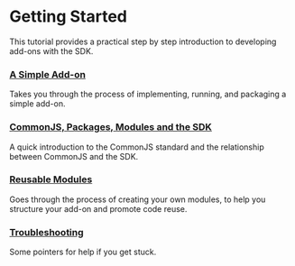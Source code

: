 <!-- This Source Code Form is subject to the terms of the Mozilla Public
   - License, v. 2.0. If a copy of the MPL was not distributed with this
   - file, You can obtain one at http://mozilla.org/MPL/2.0/. -->

# Getting Started #

This tutorial provides a practical step by step introduction to developing
add-ons with the SDK.

### [A Simple Add-on](dev-guide/addon-development/implementing-simple-addon.html) ###
Takes you through the process of implementing, running, and packaging a simple
add-on.

### [CommonJS, Packages, Modules and the SDK](dev-guide/addon-development/commonjs.html) ###
A quick introduction to the CommonJS standard and the relationship between
CommonJS and the SDK.

### [Reusable Modules](dev-guide/addon-development/implementing-reusable-module.html) ###
Goes through the process of creating your own modules, to help you structure
your add-on and promote code reuse.

### [Troubleshooting](dev-guide/addon-development/troubleshooting.html) ###
Some pointers for help if you get stuck.
